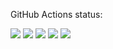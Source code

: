 GitHub Actions status:

![](https://github.com/abrahammer/github-actions/workflows/CI/badge.svg)
![](https://github.com/abrahammer/github-actions/workflows/CD/badge.svg)
![](https://github.com/abrahammer/github-actions/workflows/forge/badge.svg)
![](https://github.com/abrahammer/github-actions/workflows/adsk/badge.svg)
![](https://github.com/abrahammer/github-actions/workflows/Chorus/badge.svg)
